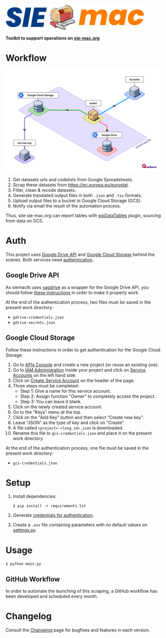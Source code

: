 ![siemactk logo](siemactk-logo.png)

**Toolkit to support operations on [sie-mac.org](https://sie-mac.org)**

# Workflow

![siemactk-workflow](img/siemactk-workflow.png)

1. Get datasets urls and codelists from Google Spreadsheets.
2. Scrap these datasets from https://ec.europa.eu/eurostat.
3. Filter, clean & recode datasets.
4. Generate translated output files in both `.json` and `.tsv` formats.
5. Upload output files to a bucket in Google Cloud Storage (GCS).
6. Notify via email the result of the automation process.

Thus, site sie-mac.org can report tables with [wpDataTables](https://wpdatatables.com/) plugin, sourcing from data on GCS.

# Auth

This project uses [Google Drive API](https://developers.google.com/drive) and [Google Cloud Storage](hhttps://cloud.google.com/storage) behind the scenes. Both services need [authentication](https://cloud.google.com/docs/authentication).

## Google Drive API

As siemactk uses [yagdrive](https://github.com/sdelquin/yagdrive) as a wrapper for the Google Drive API, you should follow [these instructions](https://github.com/sdelquin/yagdrive#auth) in order to make it properly work.

At the end of the authentication process, two files must be saved in the present work directory:

- `gdrive-credentials.json`
- `gdrive-secrets.json`

## Google Cloud Storage

Follow these instructions in order to get authentication for the Google Cloud Storage:

1. Go to [APIs Console](https://console.cloud.google.com/) and create a new project (or reuse an existing one).
2. Go to [IAM Administration](https://console.cloud.google.com/iam-admin/) inside your project and click on [Service Accounts](https://console.cloud.google.com/iam-admin/serviceaccounts) on the left hand side.
3. Click on [Create Service Account](https://console.cloud.google.com/iam-admin/serviceaccounts/create) on the header of the page.
4. Three steps must be completed:
   - Step 1: Give a name for this service account.
   - Step 2: Assign function "Owner" to completely access the project.
   - Step 3: You can leave it blank.
5. Click on the newly created service account.
6. Go to the "Keys" menu at the top.
7. Click on the "Add Key" button and then select "Create new key".
8. Leave "JSON" as the type of key and click on "Create".
9. A file called `<project>-<long_id>.json` is downloaded.
10. Rename this file to `gcs-credentials.json` and place it on the present work directory.

At the end of the authentication process, one file must be saved in the present work directory:

- `gcs-credentials.json`

# Setup

1. Install dependencies:

   ```console
   $ pip install -r requirements.txt
   ```

2. Generate [credentials for authentication](#Auth).
3. Create a `.env` file containing parameters with no default values on [settings.py](settings.py).

# Usage

```console
$ python main.py
```

## GitHub Workflow

In order to automate the launching of this scraping, a GitHub workflow has been developed and scheduled every month.

# Changelog

Consult the [Changelog](CHANGELOG.md) page for bugfixes and features in each version.
